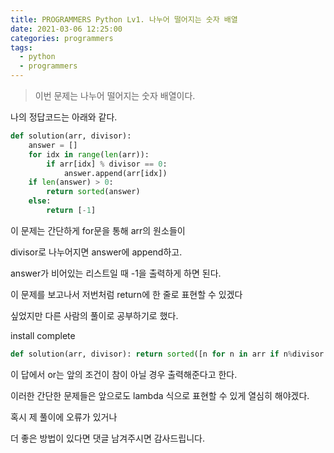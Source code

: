 ```yaml
---
title: PROGRAMMERS Python Lv1. 나누어 떨어지는 숫자 배열
date: 2021-03-06 12:25:00
categories: programmers
tags:
  - python
  - programmers
---
```


>이번 문제는 나누어 떨어지는 숫자 배열이다.

나의 정답코드는 아래와 같다.
~~~python
def solution(arr, divisor):
    answer = []
    for idx in range(len(arr)):
        if arr[idx] % divisor == 0:
            answer.append(arr[idx])
    if len(answer) > 0:
        return sorted(answer)
    else:
        return [-1]
~~~
이 문제는 간단하게 for문을 통해 arr의 원소들이

divisor로 나누어지면 answer에 append하고.

answer가 비어있는 리스트일 때 -1을 출력하게 하면 된다.

이 문제를 보고나서 저번처럼 return에 한 줄로 표현할 수 있겠다

싶었지만 다른 사람의 풀이로 공부하기로 했다.

install complete

~~~python
def solution(arr, divisor): return sorted([n for n in arr if n%divisor == 0]) or [-1]
~~~

이 답에서 or는 앞의 조건이 참이 아닐 경우 출력해준다고 한다.

이러한 간단한 문제들은 앞으로도 lambda 식으로 표현할 수 있게 열심히 해야겠다.

혹시 제 풀이에 오류가 있거나

더 좋은 방법이 있다면 댓글 남겨주시면 감사드립니다.
